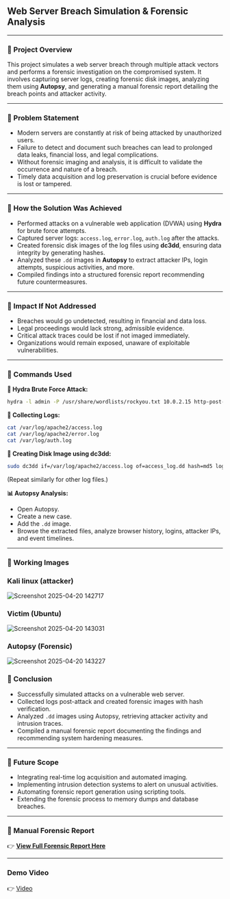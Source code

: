
## Web Server Breach Simulation & Forensic Analysis

---

### 📌 Project Overview  
This project simulates a web server breach through multiple attack vectors and performs a forensic investigation on the compromised system. It involves capturing server logs, creating forensic disk images, analyzing them using **Autopsy**, and generating a manual forensic report detailing the breach points and attacker activity.

---

### 📌 Problem Statement  

- Modern servers are constantly at risk of being attacked by unauthorized users.  
- Failure to detect and document such breaches can lead to prolonged data leaks, financial loss, and legal complications.  
- Without forensic imaging and analysis, it is difficult to validate the occurrence and nature of a breach.  
- Timely data acquisition and log preservation is crucial before evidence is lost or tampered.

---

### 📌 How the Solution Was Achieved  

- Performed attacks on a vulnerable web application (DVWA) using **Hydra** for brute force attempts.  
- Captured server logs: `access.log`, `error.log`, `auth.log` after the attacks.  
- Created forensic disk images of the log files using **dc3dd**, ensuring data integrity by generating hashes.  
- Analyzed these `.dd` images in **Autopsy** to extract attacker IPs, login attempts, suspicious activities, and more.  
- Compiled findings into a structured forensic report recommending future countermeasures.

---

### 📌 Impact If Not Addressed  

- Breaches would go undetected, resulting in financial and data loss.  
- Legal proceedings would lack strong, admissible evidence.  
- Critical attack traces could be lost if not imaged immediately.  
- Organizations would remain exposed, unaware of exploitable vulnerabilities.

---

### 📌 Commands Used  

**🔐 Hydra Brute Force Attack:**
```bash
hydra -l admin -P /usr/share/wordlists/rockyou.txt 10.0.2.15 http-post-form "/dvwa/login.php:username=^USER^&password=^PASS^&Login=Login:Login failed"
```

**📑 Collecting Logs:**
```bash
cat /var/log/apache2/access.log
cat /var/log/apache2/error.log
cat /var/log/auth.log
```

**📝 Creating Disk Image using dc3dd:**
```bash
sudo dc3dd if=/var/log/apache2/access.log of=access_log.dd hash=md5 log=access_log_hash.txt
```

(Repeat similarly for other log files.)

**📊 Autopsy Analysis:**
- Open Autopsy.
- Create a new case.
- Add the `.dd` image.
- Browse the extracted files, analyze browser history, logins, attacker IPs, and event timelines.

---

### 📸 Working Images  

### Kali linux (attacker)
![Screenshot 2025-04-20 142717](https://github.com/user-attachments/assets/a5801965-ce54-4ff3-b9fe-8b37cc39d4c5)

### Victim (Ubuntu)
![Screenshot 2025-04-20 143031](https://github.com/user-attachments/assets/a4f29861-6df3-4fb6-a575-f5391c0af0c3)

### Autopsy (Forensic)
![Screenshot 2025-04-20 143227](https://github.com/user-attachments/assets/1ade470e-89e3-4ea5-9c42-e5305ae0fb27)

### 📌 Conclusion  

- Successfully simulated attacks on a vulnerable web server.  
- Collected logs post-attack and created forensic images with hash verification.  
- Analyzed `.dd` images using Autopsy, retrieving attacker activity and intrusion traces.  
- Compiled a manual forensic report documenting the findings and recommending system hardening measures.

---

### 📌 Future Scope  

- Integrating real-time log acquisition and automated imaging.  
- Implementing intrusion detection systems to alert on unusual activities.  
- Automating forensic report generation using scripting tools.  
- Extending the forensic process to memory dumps and database breaches.

---

### 📑 Manual Forensic Report  

👉 [**View Full Forensic Report Here**](#https://github.com/Adityabandaru18/Web-testing-project/blob/main/Forensic_report.pdf)

---

### Demo Video
 👉 [Video](#https://drive.google.com/file/d/17Kkkx-b6RuFH3m6XMeEokMuKXbTo3z6p/view)

